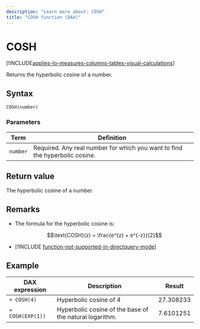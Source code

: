 ```yaml
---
description: "Learn more about: COSH"
title: "COSH function (DAX)"
---
```

# COSH

[!INCLUDE[applies-to-measures-columns-tables-visual-calculations](includes/applies-to-measures-columns-tables-visual-calculations.md)]

Returns the hyperbolic cosine of a number.

## Syntax

```dax
COSH(number)
```

### Parameters

|Term|Definition|
|--------|--------------|
|`number`|Required. Any real number for which you want to find the hyperbolic cosine.|

## Return value

The hyperbolic cosine of a number.

## Remarks

- The formula for the hyperbolic cosine is:

    $$\text{COSH}(z) = \frac{e^{z} + e^{-z}}{2}$$

- [!INCLUDE [function-not-supported-in-directquery-mode](includes/function-not-supported-in-directquery-mode.md)]

## Example

|DAX expression|Description|Result|
|-----------|---------------|----------|
|`= COSH(4)`|Hyperbolic cosine of 4|27.308233|
|`= COSH(EXP(1))`|Hyperbolic cosine of the base of the natural logarithm.|7.6101251|
